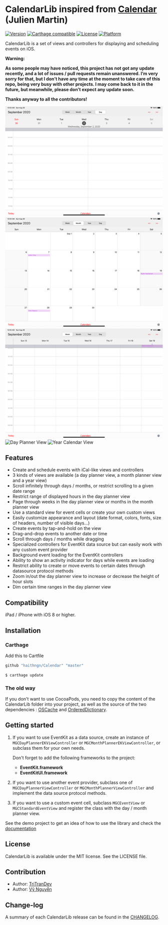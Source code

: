 # CalendarLib inspired from [Calendar](https://github.com/jumartin/Calendar) (Julien Martin)

[![Version](https://img.shields.io/cocoapods/v/CalendarLib.svg?style=flat)](http://cocoapods.org/pods/CalendarLib)
[![Carthage compatible](https://img.shields.io/badge/Carthage-compatible-4BC51D.svg?style=flat)](https://github.com/Carthage/Carthage)
[![License](https://img.shields.io/cocoapods/l/CalendarLib.svg?style=flat)](http://cocoapods.org/pods/CalendarLib)
[![Platform](https://img.shields.io/cocoapods/p/CalendarLib.svg?style=flat)](http://cocoapods.org/pods/CalendarLib)

CalendarLib is a set of views and controllers for displaying and scheduling events on iOS.

**Warning:**

**As some people may have noticed, this project has not got any update recently, and a lot of issues / pull requests remain unanswered.
I’m very sorry for that, but I don’t have any time at the moment to take care of this repo, being very busy with other projects.
I may come back to it in the future, but meanwhile, please don’t expect any update soon.**

**Thanks anyway to all the contributors!**



![Day Planner View](./CalendarDocs/DayPlannerView.png "Day planner view")
![Month Planner View](./CalendarDocs/MonthPlannerView.png "Month planner view")
![Month Planner View](./CalendarDocs/MonthPlannerView2.png)
![Day Planner View](./CalendarDocs/DayPlannerView2.png)
![Year Calendar View](./CalendarDocs/YearView.png "Year calendar view")

## Features

- Create and schedule events with iCal-like views and controllers
- 3 kinds of views are available (a day planner view, a month planner view and a year view)
- Scroll infinitely through days / months, or restrict scrolling to a given date range
- Restrict range of displayed hours in the day planner view
- Page through weeks in the day planner view or months in the month planner view 
- Use a standard view for event cells or create your own custom views
- Easily customize appearance and layout (date format, colors, fonts, size of headers, number of visible days...)
- Create events by tap-and-hold on the view
- Drag-and-drop events to another date or time
- Scroll through days / months while dragging
- Specialized controllers for EventKit data source but can easily work with any custom event provider 
- Background event loading for the EventKit controllers
- Ability to show an activity indicator for days while events are loading
- Restrict ability to create or move events to certain dates through datasource protocol methods
- Zoom in/out the day planner view to increase or decrease the height of hour slots
- Dim certain time ranges in the day planner view

## Compatibility

iPad / iPhone with iOS 8 or higher.

## Installation

### Carthage
Add this to Cartfile

```ruby
github "haithngn/Calendar" "master"
```
```ruby
$ carthage update
```

### The old way

If you don't want to use CocoaPods, you need to copy the content of the CalendarLib folder into your project, as well as the source of the two dependencies : [OSCache](https://github.com/nicklockwood/OSCache) and [OrderedDictionary](https://github.com/nicklockwood/OrderedDictionary).

## Getting started

1.  If you want to use EventKit as a data source, create an instance of `MGCDayPlannerEKViewController` or `MGCMonthPlannerEKViewController`, or subclass them for your own needs.
	
	Don't forget to add the following frameworks to the project:
	
	- **EventKit.framework**
	- **EventKitUI.framework**
	
2.  If you want to use another event provider, subclass one of `MGCDayPlannerViewController` or `MGCMonthPlannerViewController` and implement the data source protocol methods.

3.  If you want to use a custom event cell, subclass `MGCEventView` or `MGCStandardEventView` and register the class with the day / month planner view.
	
See the demo project to get an idea of how to use the library and check the [documentation](http://cocoadocs.org/docsets/CalendarLib/)

## License

CalendarLib is available under the MIT license. See the LICENSE file.

## Contribution
+ Author: [TriTranDev](https://github.com/TriTranDev)
+ Author: [Vỹ Nguyễn](https://github.com/VyNguyen0102)

## Change-log

A summary of each CalendarLib release can be found in the [CHANGELOG](CHANGELOG.md). 
